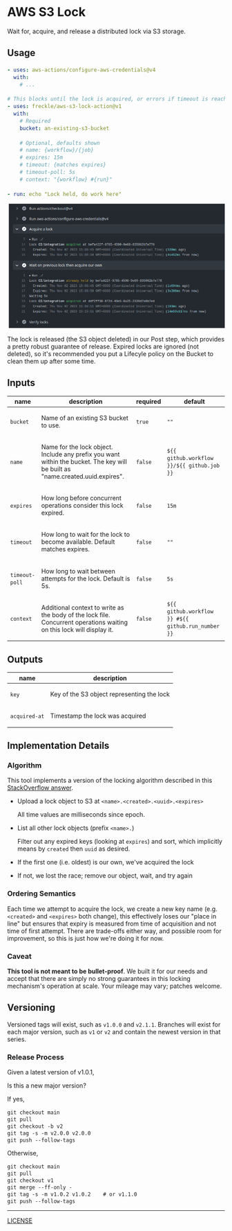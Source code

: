 # AWS S3 Lock

Wait for, acquire, and release a distributed lock via S3 storage.

## Usage

```yaml
- uses: aws-actions/configure-aws-credentials@v4
  with:
    # ...

# This blocks until the lock is acquired, or errors if timeout is reached
- uses: freckle/aws-s3-lock-action@v1
  with:
    # Required
    bucket: an-existing-s3-bucket

    # Optional, defaults shown
    # name: {workflow}/{job}
    # expires: 15m
    # timeout: {matches expires}
    # timeout-poll: 5s
    # context: "{workflow} #{run}"

- run: echo "Lock held, do work here"
```

![](./screenshot.png)

The lock is released (the S3 object deleted) in our Post step, which provides a
pretty robust guarantee of release. Expired locks are ignored (not deleted), so
it's recommended you put a Lifecyle policy on the Bucket to clean them up after
some time.

<!-- action-docs-inputs action="action.yml" -->

## Inputs

| name           | description                                                                                                                           | required | default                                            |
| -------------- | ------------------------------------------------------------------------------------------------------------------------------------- | -------- | -------------------------------------------------- |
| `bucket`       | <p>Name of an existing S3 bucket to use.</p>                                                                                          | `true`   | `""`                                               |
| `name`         | <p>Name for the lock object. Include any prefix you want within the bucket. The key will be built as "name.created.uuid.expires".</p> | `false`  | `${{ github.workflow }}/${{ github.job }}`         |
| `expires`      | <p>How long before concurrent operations consider this lock expired.</p>                                                              | `false`  | `15m`                                              |
| `timeout`      | <p>How long to wait for the lock to become available. Default matches expires.</p>                                                    | `false`  | `""`                                               |
| `timeout-poll` | <p>How long to wait between attempts for the lock. Default is 5s.</p>                                                                 | `false`  | `5s`                                               |
| `context`      | <p>Additional context to write as the body of the lock file. Concurrent operations waiting on this lock will display it.</p>          | `false`  | `${{ github.workflow }} #${{ github.run_number }}` |

<!-- action-docs-inputs action="action.yml" -->

<!-- action-docs-outputs action="action.yml" -->

## Outputs

| name          | description                                       |
| ------------- | ------------------------------------------------- |
| `key`         | <p>Key of the S3 object representing the lock</p> |
| `acquired-at` | <p>Timestamp the lock was acquired</p>            |

<!-- action-docs-outputs action="action.yml" -->

## Implementation Details

### Algorithm

This tool implements a version of the locking algorithm described in this
[StackOverflow answer][answer].

[answer]: https://stackoverflow.com/questions/45222819/can-pseudo-lock-objects-be-used-in-the-amazon-s3-api/75347123#75347123

- Upload a lock object to S3 at `<name>.<created>.<uuid>.<expires>`

  All time values are milliseconds since epoch.

- List all other lock objects (prefix `<name>.`)

  Filter out any expired keys (looking at `expires`) and sort, which implicitly
  means by `created` then `uuid` as desired.

- If the first one (i.e. oldest) is our own, we've acquired the lock
- If not, we lost the race; remove our object, wait, and try again

### Ordering Semantics

Each time we attempt to acquire the lock, we create a new key name (e.g.
`<created>` and `<expires>` both change), this effectively loses our "place in
line" but ensures that expiry is measured from time of acquisition and not time
of first attempt. There are trade-offs either way, and possible room for
improvement, so this is just how we're doing it for now.

### Caveat

**This tool is not meant to be bullet-proof**. We built it for our needs and
accept that there are simply no strong guarantees in this locking mechanism's
operation at scale. Your mileage may vary; patches welcome.

## Versioning

Versioned tags will exist, such as `v1.0.0` and `v2.1.1`. Branches will exist
for each major version, such as `v1` or `v2` and contain the newest version in
that series.

### Release Process

Given a latest version of v1.0.1,

Is this a new major version?

If yes,

```console
git checkout main
git pull
git checkout -b v2
git tag -s -m v2.0.0 v2.0.0
git push --follow-tags
```

Otherwise,

```console
git checkout main
git pull
git checkout v1
git merge --ff-only -
git tag -s -m v1.0.2 v1.0.2    # or v1.1.0
git push --follow-tags
```

---

[LICENSE](./LICENSE)
